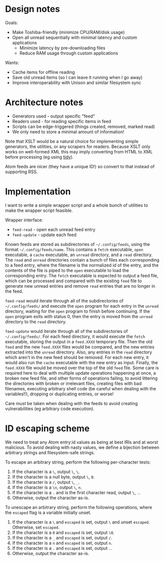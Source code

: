 # Design notes

Goals:

- Make Toshiba-friendly (minimize CPU/RAM/disk usage)
- Open all unread sequentially with minimal latency and custom applications
  - Minimize latency by pre-downloading files
  - Reduce RAM usage through custom applications

Wants:

- Cache items for offline reading
- Save old unread items (so I can leave it running when I go away)
- Improve interoperability with Unison and similar filesystem sync

# Architecture notes

- Generators used - output specific "feed"
- Readers used - for reading specific items in feed
- Scripts can be edge-triggered (things created, removed, marked read)
- We only need to store a minimal amount of information!

Note that XSLT would be a natural choice for implementing simple generators,
the utilities, or any scrapers for readers.
Because XSLT only works on well-formed XML this may imply converting from HTML
to XML before processing (eg using [tidy](https://github.com/htacg/tidy-html5)).

Atom feeds are nicer (they have a unique ID!) so convert to that instead of
supporting RSS.

# Implementation

I want to write a simple wrapper script and a whole bunch of utilities to make
the wrapper script feasible.

Wrapper interface:

- `feed-read` - open each unread feed entry
- `feed-update` - update each feed

Known feeds are stored as subdirectories of `~/.config/feeds`, using the format
`~/.config/feeds/name`. This contains a `fetch` executable, `open` executable,
a `cache` executable, an `unread` directory, and a `read` directory.
The `read` and `unread` directories contain a bunch of files each
corresponding to a feed entry, where the filename is the normalized id of the
entry, and the contents of the file is piped to the `open` executable to load
the corresponding entry.
The `fetch` executable is expected to output a feed file, which can be
processed and compared with the existing `feed` file to generate new unread
entries and remove `read` entries that are no longer in the feed.

`feed-read` would iterate through all of the subdirectories of
`~/.config/feeds/` and execute the `open` program for each entry in the
`unread` directory, waiting for the `open` program to finish before continuing.
If the `open` program exits with status 0, then the entry is moved from the
`unread` directory to the `read` directory.

`feed-update` would iterate through all of the subdirectories of
`~/.config/feeds/`. For each feed directory, it would execute the `fetch`
executable, storing the output in a `feed.XXXX` temporary file. Then the old
`feed` and the new `feed.XXXX` files would be compared, and the new entries
extracted into the `unread` directory. Also, any entries in the `read`
directory which aren't in the new feed should be removed. For each new entry,
it would also run the `cache` executable with the new entry as input.
Finally, the `feed.XXXX` file would be moved over the top of the old `feed`
file.
Some care is required here to deal with multiple update operations happening at
once, a broken new feed file, and other forms of operations failing, to avoid
littering the directories with broken or irrelevant files, creating files with
bad filenames, executing arbitrary shell code (be careful when dealing with the
variables!!), dropping or duplicating entries, or worse!

Care *must* be taken when dealing with the feeds to avoid creating
vulnerabilities (eg arbitrary code execution).

# ID escaping scheme

We need to treat any Atom entry:id values as being at best IRIs and at worst
malicious. To avoid dealing with nasty values, we define a bijection between
arbitrary strings and filesystem-safe strings.

To escape an arbitrary string, perform the following per-character tests:

1. If the character is a `\`, output `\`, `\`.
2. If the character is a null byte, output `\`, `0`.
3. If the character is a `/`, output `\`, `_`.
4. If the character is a `\n`, output `\`, `n`.
5. If the character is a `.` and is the first character read, output `\`, `.`.
6. Otherwise, output the character as-is.

To unescape an arbitrary string, perform the following operations, where the
`escaped` flag is a variable initially unset.

1. If the character is a `\` and `escaped` is set, output `\` and unset
  `escaped`.
  Otherwise, set `escaped`.
2. If the character is a `0` and `escaped` is set, output `\0`.
3. If the character is a `_` and `escaped` is set, output `/`.
4. If the character is a `n` and `escaped` is set, output `n`.
5. If the character is a `.` and `escaped` is set, output `.`.
6. Otherwise, output the character as-is.

